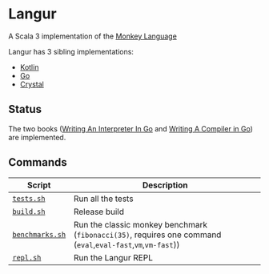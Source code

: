 # Langur

A Scala 3 implementation of the [Monkey Language](https://monkeylang.org/)

Langur has 3 sibling implementations:

* [Kotlin](https://github.com/MarioAriasC/monkey.kt)
* [Go](https://github.com/MarioAriasC/monkey)
* [Crystal](https://github.com/MarioAriasC/monyet)

## Status

The two books ([Writing An Interpreter In Go](https://interpreterbook.com/)
and [Writing A Compiler in Go](https://compilerbook.com/)) are implemented.

## Commands

| Script                           | Description                                                                                                  |
|----------------------------------|--------------------------------------------------------------------------------------------------------------|
| [`tests.sh`](tests.sh)           | Run all the tests                                                                                            |
| [`build.sh`](build.sh)           | Release build                                                                                                |
| [`benchmarks.sh`](benchmarks.sh) | Run the classic monkey benchmark (`fibonacci(35)`, requires one command (`eval`,`eval-fast`,`vm`,`vm-fast`)) |
| [`repl.sh`](repl.sh)             | Run the Langur REPL                                                                                          |


